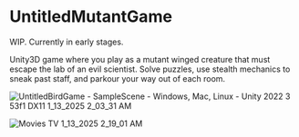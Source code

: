 # UntitledMutantGame

WIP. Currently in early stages.

Unity3D game where you play as a mutant winged creature that must escape the lab of an evil scientist.
Solve puzzles, use stealth mechanics to sneak past staff, and parkour your way out of each room.

![UntitledBirdGame - SampleScene - Windows, Mac, Linux - Unity 2022 3 53f1 _DX11_ 1_13_2025 2_03_31 AM](https://github.com/user-attachments/assets/6a63113e-fdbb-484d-9fb8-55b1b53251b3)

![Movies   TV 1_13_2025 2_19_01 AM](https://github.com/user-attachments/assets/0dd9985c-25e1-4023-a5e7-31ffdf105a46)
